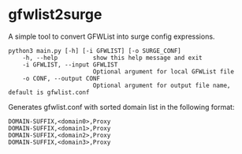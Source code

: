 # gfwlist2surge
A simple tool to convert GFWList into surge config expressions.

```
python3 main.py [-h] [-i GFWLIST] [-o SURGE_CONF]
    -h, --help          show this help message and exit
    -i GFWLIST, --input GFWLIST
                        Optional argument for local GFWList file
    -o CONF, --output CONF
                        Optional argument for output file name, default is gfwlist.conf
```

Generates gfwlist.conf with sorted domain list in the following format:

```
DOMAIN-SUFFIX,<domain0>,Proxy
DOMAIN-SUFFIX,<domain1>,Proxy
DOMAIN-SUFFIX,<domain2>,Proxy
DOMAIN-SUFFIX,<domain3>,Proxy
```
